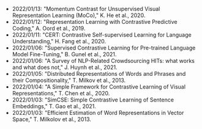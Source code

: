 - 2022/01/13: "Momentum Contrast for Unsupervised Visual Representation Learning (MoCo)," K. He et al., 2020.
- 2022/01/12: "Representation Learning with Contrastive Predictive Coding," A. Oord et al., 2019.
- 2022/01/11: "CERT: Contrastive Self-supervised Learning for Language Understanding," H. Fang et al., 2020.
- 2022/01/06: "Supervised Contrastive Learning for Pre-trained Language Model Fine-Tuning," B. Gunel et al., 2021.
- 2022/01/06: "A Survey of NLP-Related Crowdsourcing HITs: what works and what does not," J. Huynh et al., 2021.
- 2022/01/05: "Distributed Representations of Words and Phrases and their Compositionality," T. Milkov et al., 2013.
- 2022/01/04: "A Simple Framework for Contrastive Learning of Visual Representations," T. Chen et al., 2020.
- 2022/01/03: "SimCSE: Simple Contrastive Learning of Sentence Embeddings," T. Gao et al., 2021.
- 2022/01/03: "Efficient Estimation of Word Representations in Vector Space," T. Milkolov et al., 2013.
